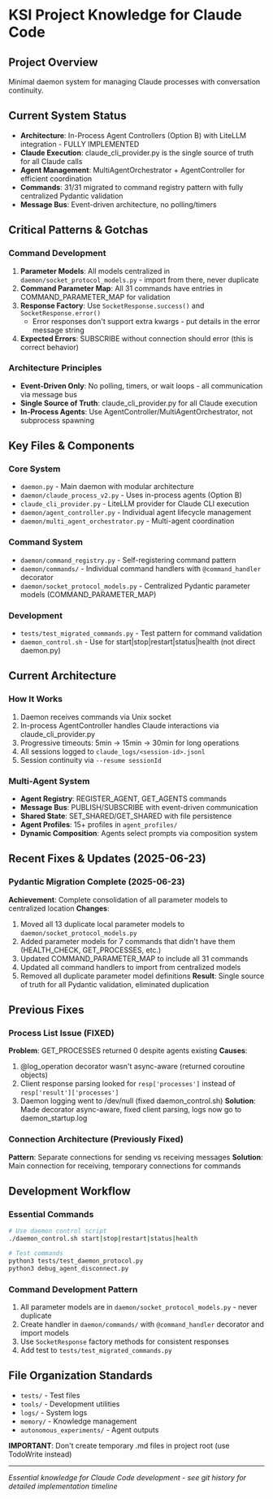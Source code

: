 # KSI Project Knowledge for Claude Code

## Project Overview
Minimal daemon system for managing Claude processes with conversation continuity.

## Current System Status
- **Architecture**: In-Process Agent Controllers (Option B) with LiteLLM integration - FULLY IMPLEMENTED
- **Claude Execution**: claude_cli_provider.py is the single source of truth for all Claude calls
- **Agent Management**: MultiAgentOrchestrator + AgentController for efficient coordination
- **Commands**: 31/31 migrated to command registry pattern with fully centralized Pydantic validation
- **Message Bus**: Event-driven architecture, no polling/timers

## Critical Patterns & Gotchas

### Command Development
1. **Parameter Models**: All models centralized in `daemon/socket_protocol_models.py` - import from there, never duplicate
2. **Command Parameter Map**: All 31 commands have entries in COMMAND_PARAMETER_MAP for validation
3. **Response Factory**: Use `SocketResponse.success()` and `SocketResponse.error()` 
   - Error responses don't support extra kwargs - put details in the error message string
4. **Expected Errors**: SUBSCRIBE without connection should error (this is correct behavior)

### Architecture Principles
- **Event-Driven Only**: No polling, timers, or wait loops - all communication via message bus
- **Single Source of Truth**: claude_cli_provider.py for all Claude execution
- **In-Process Agents**: Use AgentController/MultiAgentOrchestrator, not subprocess spawning

## Key Files & Components

### Core System
- `daemon.py` - Main daemon with modular architecture
- `daemon/claude_process_v2.py` - Uses in-process agents (Option B)
- `claude_cli_provider.py` - LiteLLM provider for Claude CLI execution
- `daemon/agent_controller.py` - Individual agent lifecycle management
- `daemon/multi_agent_orchestrator.py` - Multi-agent coordination

### Command System
- `daemon/command_registry.py` - Self-registering command pattern
- `daemon/commands/` - Individual command handlers with `@command_handler` decorator
- `daemon/socket_protocol_models.py` - Centralized Pydantic parameter models (COMMAND_PARAMETER_MAP)

### Development
- `tests/test_migrated_commands.py` - Test pattern for command validation
- `daemon_control.sh` - Use for start|stop|restart|status|health (not direct daemon.py)

## Current Architecture

### How It Works
1. Daemon receives commands via Unix socket
2. In-process AgentController handles Claude interactions via claude_cli_provider.py  
3. Progressive timeouts: 5min → 15min → 30min for long operations
4. All sessions logged to `claude_logs/<session-id>.jsonl`
5. Session continuity via `--resume sessionId`

### Multi-Agent System
- **Agent Registry**: REGISTER_AGENT, GET_AGENTS commands
- **Message Bus**: PUBLISH/SUBSCRIBE with event-driven communication
- **Shared State**: SET_SHARED/GET_SHARED with file persistence
- **Agent Profiles**: 15+ profiles in `agent_profiles/`
- **Dynamic Composition**: Agents select prompts via composition system

## Recent Fixes & Updates (2025-06-23)

### Pydantic Migration Complete (2025-06-23)
**Achievement**: Complete consolidation of all parameter models to centralized location
**Changes**:
1. Moved all 13 duplicate local parameter models to `daemon/socket_protocol_models.py`
2. Added parameter models for 7 commands that didn't have them (HEALTH_CHECK, GET_PROCESSES, etc.)
3. Updated COMMAND_PARAMETER_MAP to include all 31 commands
4. Updated all command handlers to import from centralized models
5. Removed all duplicate parameter model definitions
**Result**: Single source of truth for all Pydantic validation, eliminated duplication

## Previous Fixes

### Process List Issue (FIXED)
**Problem**: GET_PROCESSES returned 0 despite agents existing
**Causes**: 
1. @log_operation decorator wasn't async-aware (returned coroutine objects)
2. Client response parsing looked for `resp['processes']` instead of `resp['result']['processes']`
3. Daemon logging went to /dev/null (fixed daemon_control.sh)
**Solution**: Made decorator async-aware, fixed client parsing, logs now go to daemon_startup.log

### Connection Architecture (Previously Fixed)
**Pattern**: Separate connections for sending vs receiving messages
**Solution**: Main connection for receiving, temporary connections for commands

## Development Workflow

### Essential Commands
```bash
# Use daemon control script
./daemon_control.sh start|stop|restart|status|health

# Test commands
python3 tests/test_daemon_protocol.py
python3 debug_agent_disconnect.py
```

### Command Development Pattern
1. All parameter models are in `daemon/socket_protocol_models.py` - never duplicate
2. Create handler in `daemon/commands/` with `@command_handler` decorator and import models
3. Use `SocketResponse` factory methods for consistent responses
4. Add test to `tests/test_migrated_commands.py`

## File Organization Standards
- `tests/` - Test files
- `tools/` - Development utilities
- `logs/` - System logs
- `memory/` - Knowledge management
- `autonomous_experiments/` - Agent outputs

**IMPORTANT**: Don't create temporary .md files in project root (use TodoWrite instead)

---
*Essential knowledge for Claude Code development - see git history for detailed implementation timeline*